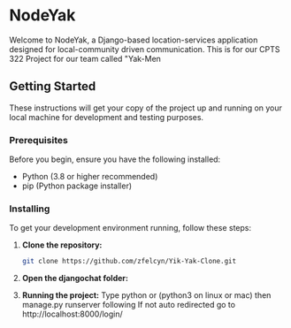 # NodeYak

Welcome to NodeYak, a Django-based location-services application designed for local-community driven communication. This is for our CPTS 322 Project for our team called "Yak-Men

## Getting Started

These instructions will get your copy of the project up and running on your local machine for development and testing purposes.

### Prerequisites

Before you begin, ensure you have the following installed:
- Python (3.8 or higher recommended)
- pip (Python package installer)

### Installing

To get your development environment running, follow these steps:

1. **Clone the repository:**
   ```bash
   git clone https://github.com/zfelcyn/Yik-Yak-Clone.git
   
2. **Open the djangochat folder:**

3. **Running the project:**
   Type python or (python3 on linux or mac) then manage.py runserver following
   If not auto redirected go to http://localhost:8000/login/
